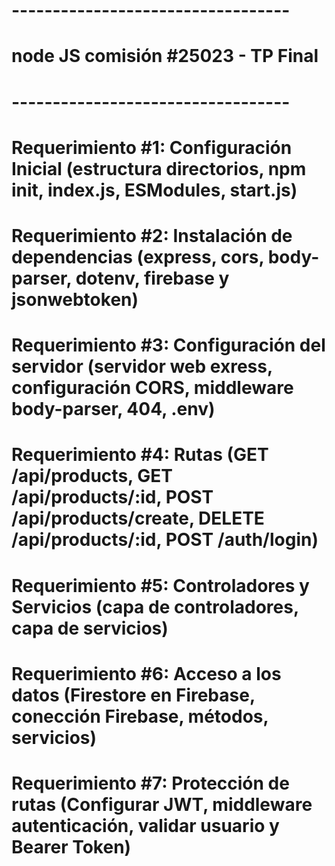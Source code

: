 
# ----------------------------------
# node JS comisión #25023 - TP Final
# ----------------------------------

# Requerimiento #1: Configuración Inicial (estructura directorios, npm init, index.js, ESModules, start.js)

# Requerimiento #2: Instalación de dependencias (express, cors, body-parser, dotenv, firebase y jsonwebtoken)

# Requerimiento #3: Configuración del servidor (servidor web exress, configuración CORS, middleware body-parser, 404, .env)

# Requerimiento #4: Rutas (GET /api/products, GET /api/products/:id, POST /api/products/create, DELETE /api/products/:id, POST /auth/login)

# Requerimiento #5: Controladores y Servicios (capa de controladores, capa de servicios)

# Requerimiento #6: Acceso a los datos (Firestore en Firebase, conección Firebase, métodos, servicios)

# Requerimiento #7: Protección de rutas (Configurar JWT, middleware autenticación, validar usuario y Bearer Token)
